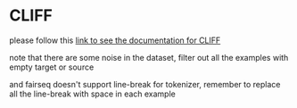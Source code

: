 # CLIFF

please follow this [link to see the documentation for CLIFF](https://github.com/ShuyangCao/cliff_summ/tree/main/new_fairseq_implementation)

note that there are some noise in the dataset, filter out all the examples with empty target or source

and fairseq doesn't support line-break for tokenizer, remember to replace all the line-break with space in each example



